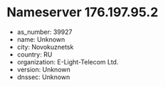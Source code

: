 # Nameserver 176.197.95.2

* as_number: 39927
* name: Unknown
* city: Novokuznetsk
* country: RU
* organization: E-Light-Telecom Ltd.
* version: Unknown
* dnssec: Unknown
